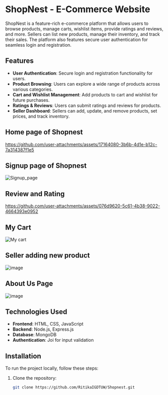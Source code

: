 # ShopNest - E-Commerce Website

ShopNest is a feature-rich e-commerce platform that allows users to browse products, manage carts, wishlist items, provide ratings and reviews, and more. Sellers can list new products, manage their inventory, and track their sales. The platform also features secure user authentication for seamless login and registration.

## Features
- **User Authentication**: Secure login and registration functionality for users.
- **Product Browsing**: Users can explore a wide range of products across various categories.
- **Cart and Wishlist Management**: Add products to cart and wishlist for future purchases.
- **Ratings & Reviews**: Users can submit ratings and reviews for products.
- **Seller Dashboard**: Sellers can add, update, and remove products, set prices, and track inventory.

## Home page of Shopnest


https://github.com/user-attachments/assets/17164080-3b6b-4d1e-b12c-7a314387f1e5

## Signup page of Shopnest
![Signup_page](https://github.com/user-attachments/assets/58604115-377e-4aaa-8bc5-ad6966359421)

## Review and Rating


https://github.com/user-attachments/assets/076d9620-5c61-4b38-9022-4664393e0952

## My Cart

![My cart](https://github.com/user-attachments/assets/2950a196-e987-4e07-8b23-76ed0c16f10f)

## Seller adding new product

![image](https://github.com/user-attachments/assets/0027ec1f-97f0-47f4-b763-b651aca2b5c1)

## About Us Page
![image](https://github.com/user-attachments/assets/c742b12e-0a76-482b-9573-dae69b361c29)

  
## Technologies Used
- **Frontend**: HTML, CSS, JavaScript
- **Backend**: Node.js, Express.js
- **Database**: MongoDB
- **Authentication**: Joi for input validation

## Installation

To run the project locally, follow these steps:

1. Clone the repository:
   ```bash
   git clone https://github.com/RitikaIGDTUW/Shopnest.git
